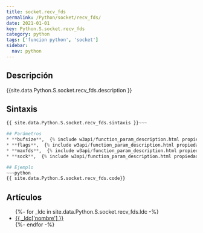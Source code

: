 ```yaml
---
title: socket.recv_fds
permalink: /Python/socket/recv_fds/
date: 2021-01-01
key: Python.S.socket.recv_fds
category: python
tags: ['funcion python', 'socket']
sidebar: 
  nav: python
---
```


## Descripción
{{site.data.Python.S.socket.recv_fds.description }}

## Sintaxis
~~~python
{{ site.data.Python.S.socket.recv_fds.sintaxis }}~~~

## Parámetros
* **bufsize**,  {% include w3api/function_param_description.html propiedad=site.data.Python.S.socket.recv_fds valor="bufsize" %}
* **flags**,  {% include w3api/function_param_description.html propiedad=site.data.Python.S.socket.recv_fds valor="flags" %}
* **maxfds**,  {% include w3api/function_param_description.html propiedad=site.data.Python.S.socket.recv_fds valor="maxfds" %}
* **sock**,  {% include w3api/function_param_description.html propiedad=site.data.Python.S.socket.recv_fds valor="sock" %}

## Ejemplo
~~~python
{{ site.data.Python.S.socket.recv_fds.code}}
~~~

## Artículos
<ul>
{%- for _ldc in site.data.Python.S.socket.recv_fds.ldc -%}
   <li>
       <a href="{{_ldc['url'] }}">{{ _ldc['nombre'] }}</a>
   </li>
{%- endfor -%}
</ul>
